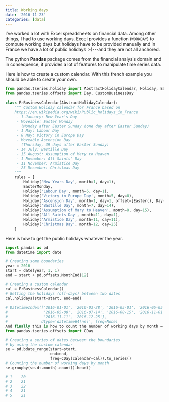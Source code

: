 ```yaml
---
title: Working days
date: '2016-11-23'
categories: [data]
---
```


I’ve worked a lot with Excel spreadsheets on financial data. Among other things, I had to use working days. Excel provides a function (`WORKDAY`) to compute working days but holidays have to be provided manually and in France we have a lot of public holidays :-)---and they are not all anchored.

The python **Pandas** package comes from the financial analysis domain and in consequence, it provides a lot of features to manipulate time series data.

Here is how to create a custom calendar. With this french example you should be able to create your own.

```python
from pandas.tseries.holiday import AbstractHolidayCalendar, Holiday, EasterMonday, Easter
from pandas.tseries.offsets import Day, CustomBusinessDay

class FrBusinessCalendar(AbstractHolidayCalendar):
    """ Custom Holiday calendar for France based on
    https://en.wikipedia.org/wiki/Public_holidays_in_France
     - 1 January: New Year's Day
     - Moveable: Easter Monday 
       (Monday after Easter Sunday (one day after Easter Sunday)
     - 1 May: Labour Day
     - 8 May: Victory in Europe Day
     - Moveable Ascension Day 
       (Thursday, 39 days after Easter Sunday)
     - 14 July: Bastille Day
     - 15 August: Assumption of Mary to Heaven
     - 1 November: All Saints' Day
     - 11 November: Armistice Day
     - 25 December: Christmas Day
    """
    rules = [
        Holiday('New Years Day', month=1, day=1),
        EasterMonday,
        Holiday('Labour Day', month=5, day=1),
        Holiday('Victory in Europe Day', month=5, day=8),
        Holiday('Ascension Day', month=1, day=1, offset=[Easter(), Day(39)]),
        Holiday('Bastille Day', month=7, day=14),
        Holiday('Assumption of Mary to Heaven', month=8, day=15),
        Holiday('All Saints Day', month=11, day=1),
        Holiday('Armistice Day', month=11, day=11),
        Holiday('Christmas Day', month=12, day=25)
    ]
```

Here is how to get the public holidays whatever the year.

```python
import pandas as pd
from datetime import date

# Creating some boundaries
year = 2016
start = date(year, 1, 1)
end = start + pd.offsets.MonthEnd(12)

# Creating a custom calendar
cal = FrBusinessCalendar()
# Getting the holidays (off-days) between two dates
cal.holidays(start=start, end=end)

# DatetimeIndex(['2016-01-01', '2016-03-28', '2016-05-01', '2016-05-05',
#                '2016-05-08', '2016-07-14', '2016-08-15', '2016-11-01',
#                '2016-11-11', '2016-12-25'],
#               dtype='datetime64[ns]', freq=None)
And finally this is how to count the number of working days by month — it is very useful for a lot of things like building a rough schedule.
from pandas.tseries.offsets import CDay

# Creating a series of dates between the boundaries 
# by using the custom calendar
se = pd.bdate_range(start=start, 
                    end=end,
                    freq=CDay(calendar=cal)).to_series()
# Counting the number of working days by month
se.groupby(se.dt.month).count().head()

# 1    20
# 2    21
# 3    22
# 4    21
# 5    21
```